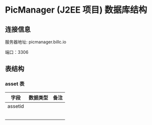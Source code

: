 # PicManager (J2EE 项目) 数据库结构

## 连接信息

服务器地址: picmanager.billc.io

端口：3306

## 表结构

### asset 表

| 字段    | 数据类型 | 备注 |
| ------- | -------- | ---- |
| assetid |          |      |
|         |          |      |
|         |          |      |
|         |          |      |
|         |          |      |
|         |          |      |




